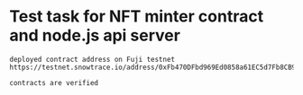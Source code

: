 # Test task for NFT minter contract and node.js api server

```
deployed contract address on Fuji testnet
https://testnet.snowtrace.io/address/0xFb470DFbd969Ed0858a61EC5d7Fb8CB96ea12692#code

contracts are verified
```

```

```